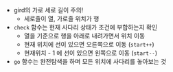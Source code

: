 - gird의 가로 세로 길이 주의!
  - 세로줄이 열, 가로줄 위치가 행
- `check` 함수는 현재 사다리 상태가 조건에 부합하는지 확인
  - 열을 기준으로 행을 아래로 내려가면서 위치 이동
  - 현재 위치에 선이 있으면 오른쪽으로 이동 (`start++`)
  - 현재위치 - 1 에 선이 있으면 왼쪽으로 이동 (`start--`)
- `go` 함수는 완전탐색을 하며 모든 위치에 사다리를 놓아보는 것
